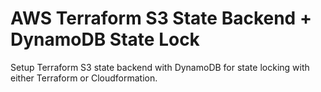 # AWS Terraform S3 State Backend + DynamoDB State Lock

Setup Terraform S3 state backend with DynamoDB for state locking with either Terraform or Cloudformation.
